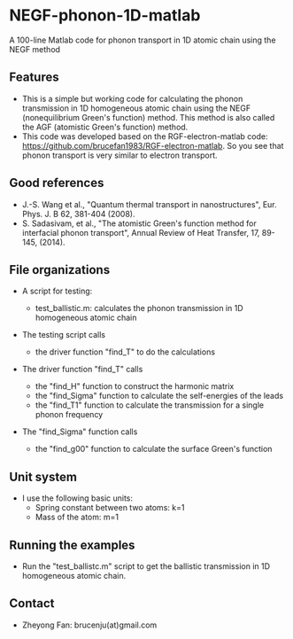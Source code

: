 # NEGF-phonon-1D-matlab
A 100-line Matlab code for phonon transport in 1D atomic chain using the NEGF method 

## Features

* This is a simple but working code for calculating the phonon transmission in 1D homogeneous atomic chain using the NEGF (nonequilibrium Green's function) method. This method is also called the AGF (atomistic Green's function) method.
* This code was developed based on the RGF-electron-matlab code: https://github.com/brucefan1983/RGF-electron-matlab. So you see that phonon transport is very similar to electron transport.

## Good references
* J.-S. Wang et al., "Quantum thermal transport in nanostructures", Eur. Phys. J. B 62, 381-404 (2008).
* S. Sadasivam, et al., "The atomistic Green's function method for interfacial phonon transport", Annual Review of Heat Transfer, 17, 89-145, (2014).
  
## File organizations

* A script for testing:
  * test_ballistic.m: calculates the phonon transmission in 1D homogeneous atomic chain

* The testing script calls
  * the driver function "find_T" to do the calculations

* The driver function "find_T" calls
  * the "find_H" function to construct the harmonic matrix
  * the "find_Sigma" function to calculate the self-energies of the leads
  * the "find_T1" function to calculate the transmission for a single phonon frequency
  
* The "find_Sigma" function calls 
  * the "find_g00" function to calculate the surface Green's function
  
## Unit system

* I use the following basic units:
  * Spring constant between two atoms: k=1
  * Mass of the atom: m=1

## Running the examples

* Run the "test_ballistc.m" script to get the ballistic transmission in 1D homogeneous atomic chain.

## Contact

* Zheyong Fan: brucenju(at)gmail.com
